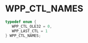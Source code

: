 # WPP_CTL_NAMES

```C
typedef enum {
   WPP_CTL_OLE32 = 0,
   WPP_LAST_CTL = 1
} WPP_CTL_NAMES;
```
